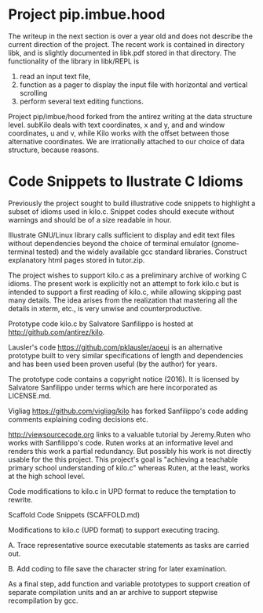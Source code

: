 # Project pip.imbue.hood 

  The writeup in the next section 
  is over a year old and does not describe the current 
  direction of the project. The recent work is contained in 
  directory libk, and is slightly documented in libk.pdf stored in
  that directory. The functionality of the library in libk/REPL is
  1) read an input text file, 
  2) function as a pager to display the  input file with horizontal 
and vertical scrolling 
  3) perform several text editing functions. 

  Project pip/imbue/hood forked from the antirez writing at the data
  structure level. subKilo deals with text coordinates, x and y, and
  and window coordinates, u and v, while Kilo works with the offset 
  between those alternative coordinates.  We are irrationally attached
  to our choice of data structure, because reasons.

# Code Snippets to Ilustrate C Idioms 

  Previously the project sought to
  build illustrative code snippets to highlight a subset of idioms
  used in kilo.c. Snippet codes should execute without warnings and
  should be of a size readable in hour. 

  Illustrate GNU/Linux library calls sufficient to 
  display and edit text files without dependencies beyond the choice 
  of terminal emulator (gnome-terminal tested) and the widely available
  gcc standard libraries. Construct explanatory html pages stored in 
  tutor.zip.

  The project wishes to support kilo.c as a preliminary archive of 
  working C idioms. The present work is explicitly not an attempt to 
  fork kilo.c but is intended to support a first reading of kilo.c, 
  while allowing skipping past many details. The idea arises from
  the realization that mastering all the details in xterm, etc., is
  very unwise and counterproductive. 

  Prototype code kilo.c by Salvatore Sanfilippo is hosted at
  http://github.com/antirez/kilo.

  Lausler's code https://github.com/pklausler/aoeui is an alternative
  prototype built to very similar specifications of length and
  dependencies and has been used been proven useful (by the author)
  for years. 

  The prototype code contains a copyright notice (2016). It is 
  licensed by Salvatore Sanfilippo under terms which are here 
  incorporated as LICENSE.md. 

  Vigliag https://github.com/vigliag/kilo has forked Sanfilippo's code 
  adding comments explaining coding decisions etc.

  http://viewsourcecode.org links to a valuable tutorial by Jeremy.Ruten
  who works with Sanfilippo's code. Ruten works at an informative level and 
  renders this work a partial redundancy. But possibly his work is 
  not directly usable for the this project. This project's
  goal is "achieving a teachable primary school understanding of kilo.c"
  whereas Ruten, at the least, works at the high school level.
  
  Code modifications to kilo.c in UPD format to reduce the temptation to 
  rewrite.

  Scaffold Code Snippets (SCAFFOLD.md)

  Modifications to kilo.c (UPD format) to support executing tracing.
  
  A. Trace representative source executable statements as tasks are
     carried out.

  B. Add coding to file save the character string for later examination. 

  As a final step, add function and variable prototypes to support creation of
  separate compilation units and an ar archive to support stepwise recompilation
  by gcc.

